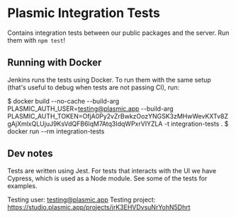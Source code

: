 # Plasmic Integration Tests

Contains integration tests between our public packages and the server. Run them with `npm test`!

## Running with Docker

Jenkins runs the tests using Docker. To run them with the same setup (that's useful to debug when tests are not passing CI), run:

  $ docker build --no-cache --build-arg PLASMIC_AUTH_USER=testing@plasmic.app --build-arg PLASMIC_AUTH_TOKEN=OfjA0Py2vZrBwkzOozYNGSK3zMHwWevKXTv8ZgAjXmlxQLUjuJ9KsVdQFB6lqM7Atq3IdqWPxrVIYZLA -t integration-tests .
  $ docker run --rm integration-tests

## Dev notes

Tests are written using Jest. For tests that interacts with the UI we have Cypress, which is used as a Node module. See some of the tests for examples.

Testing user: testing@plasmic.app
Testing project: https://studio.plasmic.app/projects/jrK3EHVDvsuNrYohN5Dhrt
